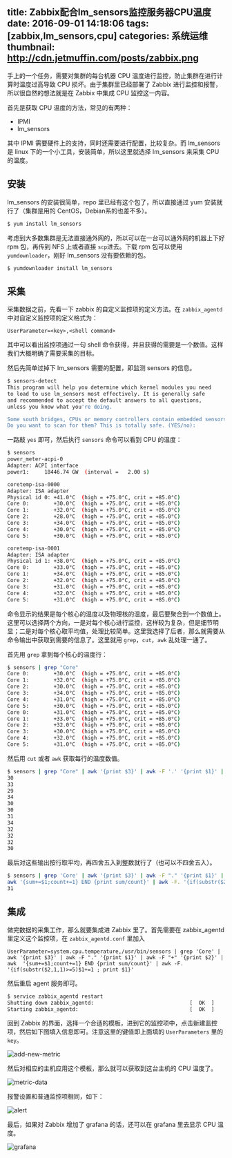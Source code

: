 title: Zabbix配合lm_sensors监控服务器CPU温度
date: 2016-09-01 14:18:06
tags: [zabbix,lm_sensors,cpu]
categories: 系统运维
thumbnail: http://cdn.jetmuffin.com/posts/zabbix.png
---
手上的一个任务，需要对集群的每台机器 CPU 温度进行监控，防止集群在进行计算时温度过高导致 CPU 损坏。由于集群里已经部署了 Zabbix 进行监控和报警，所以很自然的想法就是在 Zabbix 中集成 CPU 监控这一内容。

首先是获取 CPU 温度的方法，常见的有两种：
 
 - IPMI
 - lm_sensors

其中 IPMI 需要硬件上的支持，同时还需要进行配置，比较复杂。而 lm_sensors 是 linux 下的一个小工具，安装简单，所以这里就选择 lm_sensors 来采集 CPU 的温度。
<!-- more -->

## 安装 

lm_sensors 的安装很简单，repo 里已经有这个包了，所以直接通过 yum 安装就行了（集群是用的 CentOS，Debian系的也差不多）。

```bash
$ yum install lm_sensors 
```

考虑到大多数集群是无法直接通外网的，所以可以在一台可以通外网的机器上下好 rpm 包，再传到 NFS 上或者直接 `scp`进去。下载 rpm 包可以使用 `yumdownloader`，刚好 lm_sensors 没有要依赖的包。

```bash
$ yumdownloader install lm_sensors
```

## 采集

采集数据之前，先看一下 zabbix 的自定义监控项的定义方法。在 `zabbix_agentd` 中对自定义监控项的定义格式为：

```
UserParameter=<key>,<shell command>
```

其中可以看出监控项通过一句 shell 命令获得，并且获得的需要是一个数值。这样我们大概明确了需要采集的目标。

然后先简单过掉下 lm_sensors 需要的配置，即监测 sensors 的信息。

```bash
$ sensors-detect
This program will help you determine which kernel modules you need
to load to use lm_sensors most effectively. It is generally safe
and recommended to accept the default answers to all questions,
unless you know what you're doing.

Some south bridges, CPUs or memory controllers contain embedded sensors.
Do you want to scan for them? This is totally safe. (YES/no):
```

一路敲 `yes` 即可，然后执行 `sensors` 命令可以看到 CPU 的温度：

```bash
$ sensors
power_meter-acpi-0
Adapter: ACPI interface
power1:     18446.74 GW  (interval =   2.00 s)

coretemp-isa-0000
Adapter: ISA adapter
Physical id 0: +41.0°C  (high = +75.0°C, crit = +85.0°C)
Core 0:        +30.0°C  (high = +75.0°C, crit = +85.0°C)
Core 1:        +32.0°C  (high = +75.0°C, crit = +85.0°C)
Core 2:        +28.0°C  (high = +75.0°C, crit = +85.0°C)
Core 3:        +34.0°C  (high = +75.0°C, crit = +85.0°C)
Core 4:        +30.0°C  (high = +75.0°C, crit = +85.0°C)
Core 5:        +30.0°C  (high = +75.0°C, crit = +85.0°C)

coretemp-isa-0001
Adapter: ISA adapter
Physical id 1: +38.0°C  (high = +75.0°C, crit = +85.0°C)
Core 0:        +33.0°C  (high = +75.0°C, crit = +85.0°C)
Core 1:        +34.0°C  (high = +75.0°C, crit = +85.0°C)
Core 2:        +32.0°C  (high = +75.0°C, crit = +85.0°C)
Core 3:        +31.0°C  (high = +75.0°C, crit = +85.0°C)
Core 4:        +32.0°C  (high = +75.0°C, crit = +85.0°C)
Core 5:        +31.0°C  (high = +75.0°C, crit = +85.0°C)
```

命令显示的结果是每个核心的温度以及物理核的温度，最后要聚合到一个数值上。这里可以选择两个方向，一是对每个核心进行监控，这样较为复杂，但是细节明显；二是对每个核心取平均值，处理比较简单。这里我选择了后者，那么就需要从命令输出中获取到需要的信息了。这里就用 `grep`，`cut`，`awk` 乱处理一通了。

首先用 `grep` 拿到每个核心的温度行：

```bash
$ sensors | grep "Core"
Core 0:        +30.0°C  (high = +75.0°C, crit = +85.0°C)
Core 1:        +32.0°C  (high = +75.0°C, crit = +85.0°C)
Core 2:        +30.0°C  (high = +75.0°C, crit = +85.0°C)
Core 3:        +34.0°C  (high = +75.0°C, crit = +85.0°C)
Core 4:        +31.0°C  (high = +75.0°C, crit = +85.0°C)
Core 5:        +30.0°C  (high = +75.0°C, crit = +85.0°C)
Core 0:        +31.0°C  (high = +75.0°C, crit = +85.0°C)
Core 1:        +33.0°C  (high = +75.0°C, crit = +85.0°C)
Core 2:        +32.0°C  (high = +75.0°C, crit = +85.0°C)
Core 3:        +30.0°C  (high = +75.0°C, crit = +85.0°C)
Core 4:        +32.0°C  (high = +75.0°C, crit = +85.0°C)
Core 5:        +31.0°C  (high = +75.0°C, crit = +85.0°C)
```

然后用 `cut` 或者 `awk` 获取每行的温度数值。

```bash
$ sensors | grep "Core" | awk '{print $3}' | awk -F '.' '{print $1}' | awk -F '+' '{print $2}'
30
33
29
34
30
30
31
34
32
32
32
30
```

最后对这些输出按行取平均，再四舍五入到整数就行了（也可以不四舍五入）。

```bash
$ sensors | grep 'Core' | awk '{print $3}' | awk -F "." '{print $1}' | awk -F "+" '{print $2}' | \
awk '{sum+=$1;count+=1} END {print sum/count}' | awk -F. '{if(substr($2,1,1)>=5)$1+=1 ; print $1}'
31
```

## 集成

做完数据的采集工作，那么就要集成进 Zabbix 里了。首先需要在 zabbix_agentd 里定义这个监控项，在 `zabbix_agentd.conf` 里加入

```
UserParameter=system.cpu.temperature,/usr/bin/sensors | grep 'Core' | awk '{print $3}' | awk -F "." '{print $1}' | awk -F "+" '{print $2}' | awk  '{sum+=$1;count+=1} END {print sum/count}' | awk -F. '{if(substr($2,1,1)>=5)$1+=1 ; print $1}'
```

然后重启 agent 服务即可。

```bash
$ service zabbix_agentd restart
Shutting down zabbix_agentd:                               [  OK  ]
Starting zabbix_agentd:                                    [  OK  ]
```

回到 Zabbix 的界面，选择一个合适的模板，进到它的监控项中，点击新建监控项，然后如下图填入信息即可。注意这里的键值即上面填的 `UserParameters` 里的 `key`。

![add-new-metric](/uploads/images/2016/09/01/QQ20160901-0@2x.png)

然后对相应的主机应用这个模板，那么就可以获取到这台主机的 CPU 温度了。

![metric-data](/uploads/images/2016/09/01/QQ20160901-1@2x.png)

报警设置和普通监控项相同，如下：

![alert](/uploads/images/2016/09/01/QQ20160901-2@2x.png)

最后，如果对 Zabbix 增加了 grafana 的话，还可以在 grafana 里去显示 CPU 温度。

![grafana](/uploads/images/2016/09/01/QQ20160901-3@2x.png)